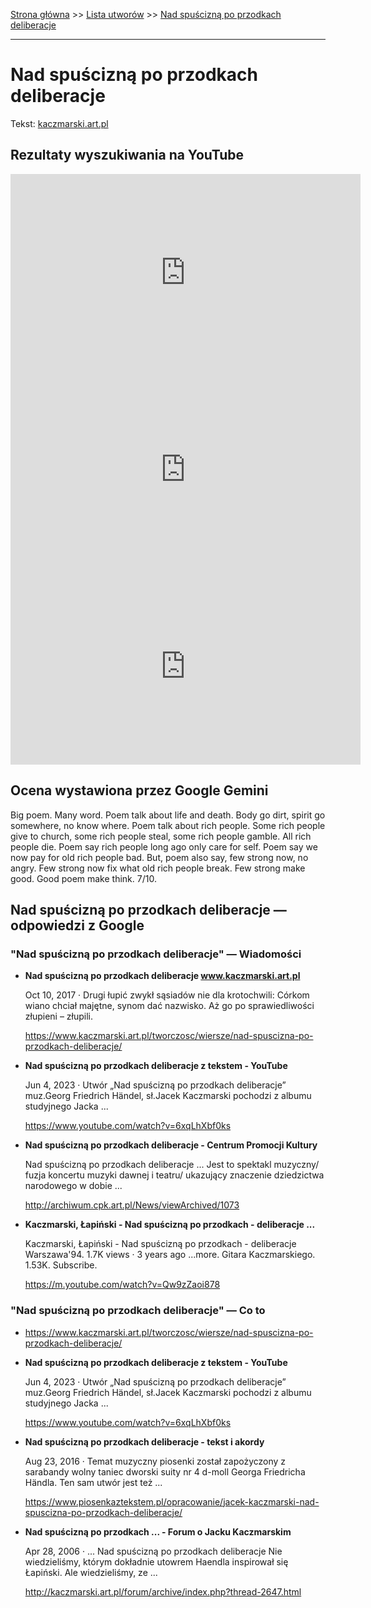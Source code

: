 [Strona główna](../index.md) >> [Lista utworów](../list.md) >> [Nad spuścizną po przodkach deliberacje](338.md)

---

# Nad spuścizną po przodkach deliberacje

Tekst: [kaczmarski.art.pl](https://www.kaczmarski.art.pl/tworczosc/wiersze/nad-spuscizna-po-przodkach-deliberacje/)

## Rezultaty wyszukiwania na YouTube

<iframe width="560" height="315" src="https://www.youtube.com/embed/09jyznodjcU?si=IdontcarewhotheIRSsendsImnotpayingtaxes" title="YouTube video player" frameborder="0" allow="accelerometer; autoplay; clipboard-write; encrypted-media; gyroscope; picture-in-picture; web-share" referrerpolicy="strict-origin-when-cross-origin" allowfullscreen></iframe>

<iframe width="560" height="315" src="https://www.youtube.com/embed/u8Yy2lI_cjA?si=IdontcarewhotheIRSsendsImnotpayingtaxes" title="YouTube video player" frameborder="0" allow="accelerometer; autoplay; clipboard-write; encrypted-media; gyroscope; picture-in-picture; web-share" referrerpolicy="strict-origin-when-cross-origin" allowfullscreen></iframe>

<iframe width="560" height="315" src="https://www.youtube.com/embed/5j5tHPl65fg?si=IdontcarewhotheIRSsendsImnotpayingtaxes" title="YouTube video player" frameborder="0" allow="accelerometer; autoplay; clipboard-write; encrypted-media; gyroscope; picture-in-picture; web-share" referrerpolicy="strict-origin-when-cross-origin" allowfullscreen></iframe>

## Ocena wystawiona przez Google Gemini

Big poem. Many word. Poem talk about life and death. Body go dirt, spirit go somewhere, no know where. Poem talk about rich people. Some rich people give to church, some rich people steal, some rich people gamble. All rich people die. Poem say rich people long ago only care for self. Poem say we now pay for old rich people bad. But, poem also say, few strong now, no angry. Few strong now fix what old rich people break. Few strong make good. Good poem make think. 7/10.


## Nad spuścizną po przodkach deliberacje — odpowiedzi z Google

### "Nad spuścizną po przodkach deliberacje" — Wiadomości

- **Nad spuścizną po przodkach deliberacje www.kaczmarski.art.pl**

    Oct 10, 2017  ·  Drugi łupić zwykł sąsiadów nie dla krotochwili: Córkom wiano chciał majętne, synom dać nazwisko. Aż go po sprawiedliwości złupieni – złupili. 

   <https://www.kaczmarski.art.pl/tworczosc/wiersze/nad-spuscizna-po-przodkach-deliberacje/>
- **Nad spuścizną po przodkach deliberacje z tekstem - YouTube**

    Jun 4, 2023  ·  Utwór „Nad spuścizną po przodkach deliberacje” muz.Georg Friedrich Händel, sł.Jacek Kaczmarski pochodzi z albumu studyjnego Jacka ... 

   <https://www.youtube.com/watch?v=6xqLhXbf0ks>
- **Nad spuścizną po przodkach deliberacje - Centrum Promocji Kultury**

    Nad spuścizną po przodkach deliberacje ... Jest to spektakl muzyczny/ fuzja koncertu muzyki dawnej i teatru/ ukazujący znaczenie dziedzictwa narodowego w dobie ... 

   <http://archiwum.cpk.art.pl/News/viewArchived/1073>
- **Kaczmarski, Łapiński - Nad spuścizną po przodkach - deliberacje ...**

    Kaczmarski, Łapiński - Nad spuścizną po przodkach - deliberacje Warszawa'94. 1.7K views · 3 years ago ...more. Gitara Kaczmarskiego. 1.53K. Subscribe. 

   <https://m.youtube.com/watch?v=Qw9zZaoi878>

### "Nad spuścizną po przodkach deliberacje" — Co to

- <https://www.kaczmarski.art.pl/tworczosc/wiersze/nad-spuscizna-po-przodkach-deliberacje/>
- **Nad spuścizną po przodkach deliberacje z tekstem - YouTube**

    Jun 4, 2023  ·  Utwór „Nad spuścizną po przodkach deliberacje” muz.Georg Friedrich Händel, sł.Jacek Kaczmarski pochodzi z albumu studyjnego Jacka ... 

   <https://www.youtube.com/watch?v=6xqLhXbf0ks>
- **Nad spuścizną po przodkach deliberacje - tekst i akordy**

    Aug 23, 2016  ·  Temat muzyczny piosenki został zapożyczony z sarabandy wolny taniec dworski suity nr 4 d-moll Georga Friedricha Händla. Ten sam utwór jest też ... 

   <https://www.piosenkaztekstem.pl/opracowanie/jacek-kaczmarski-nad-spuscizna-po-przodkach-deliberacje/>
- **Nad spuścizną po przodkach ... - Forum o Jacku Kaczmarskim**

    Apr 28, 2006  ·  ... Nad spuścizną po przodkach deliberacje Nie wiedzieliśmy, którym dokładnie utowrem Haendla inspirował się Łapiński. Ale wiedzieliśmy, ze ... 

   <http://kaczmarski.art.pl/forum/archive/index.php?thread-2647.html>

